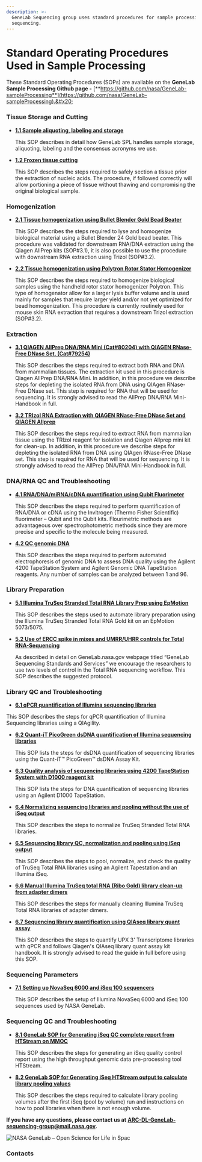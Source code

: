 ```yaml
---
description: >-
  GeneLab Sequencing group uses standard procedures for sample processing and
  sequencing.
---
```


# Standard Operating Procedures Used in Sample Processing

These Standard Operating Procedures (SOPs) are available on the **GeneLab Sample Processing Github page -** [**https://github.com/nasa/GeneLab-sampleProcessing**](https://github.com/nasa/GeneLab-sampleProcessing).&#x20;

### Tissue Storage and Cutting

*   [**1.1 Sample aliquoting, labeling and storage**](https://github.com/nasa/GeneLab-sampleProcessing/blob/master/SOP\_pdfs/GeneLab%20SOP%201.1%20Sample%20aliquotng%2C%20labeling%20and%20storage.pdf)

    This SOP describes in detail how GeneLab SPL handles sample storage, aliquoting, labeling and the consensus acronyms we use.
*   [**1.2 Frozen tissue cutting**](https://github.com/nasa/GeneLab-sampleProcessing/blob/master/SOP\_pdfs/GeneLab%20SOP%201.2%20Frozen%20tissue%20cutting.pdf)

    This SOP describes the steps required to safely section a tissue prior the extraction of nucleic acids. The procedure, if followed correctly will allow portioning a piece of tissue without thawing and compromising the original biological sample.

### Homogenization

*   [**2.1 Tissue homogenization using Bullet Blender Gold Bead Beater**](https://github.com/nasa/GeneLab-sampleProcessing/blob/master/SOP\_pdfs/GeneLab%20SOP%202.1%20Tissue%20homogenization%20using%20Bullet%20Blender%20Gold%20bead%20beater.pdf)

    This SOP describes the steps required to lyse and homogenize biological material using a Bullet Blender 24 Gold bead beater. This procedure was validated for downstream RNA/DNA extraction using the Qiagen AllPrep kits (SOP#3.1), it is also possible to use the procedure with downstream RNA extraction using Trizol (SOP#3.2).
*   [**2.2 Tissue homogenization using Polytron Rotor Stator Homogenizer**](https://github.com/nasa/GeneLab-sampleProcessing/blob/master/SOP\_pdfs/GeneLab%20SOP%202.2%20Tissue%20homogenization%20using%20Polytron%20Rotor%20Stator%20Homogenizer.pdf)

    This SOP describes the steps required to homogenize biological samples using the handheld rotor stator homogenizer Polytron. This type of homogenator allow for a larger lysis buffer volume and is used mainly for samples that require larger yield and/or not yet optimized for bead homogenization. This procedure is currently routinely used for mouse skin RNA extraction that requires a downstream Trizol extraction (SOP#3.2).

### Extraction

*   [**3.1 QIAGEN AllPrep DNA/RNA Mini (Cat#80204) with QIAGEN RNase-Free DNase Set. (Cat#79254)**](https://github.com/nasa/GeneLab-sampleProcessing/blob/master/SOP\_pdfs/GeneLab%20SOP%203.1%20Qiagen%20Allprep%20DNA\_RNA%20Mini%20with%20Qiagen%20RNase%20free%20DNase%20set.pdf)

    This SOP describes the steps required to extract both RNA and DNA from mammalian tissues. The extraction kit used in this procedure is Qiagen AllPrep DNA/RNA Mini. In addition, in this procedure we describe steps for depleting the isolated RNA from DNA using QIAgen RNase-Free DNase set. This step is required for RNA that will be used for sequencing. It is strongly advised to read the AllPrep DNA/RNA Mini-Handbook in full.
*   [**3.2 TRIzol RNA Extraction with QIAGEN RNase-Free DNase Set and QIAGEN Allprep**](https://github.com/nasa/GeneLab-sampleProcessing/blob/master/SOP\_pdfs/GeneLab%20SOP%203.2%20TRIzol%20RNA%20Extraction%20with%20QIAGEN%20RNase-Free%20DNase%20Set%20and%20QIAGEN%20Allprep.pdf)

    This SOP describes the steps required to extract RNA from mammalian tissue using the TRIzol reagent for isolation and Qiagen Allprep mini kit for clean-up. In addition, in this procedure we describe steps for depleting the isolated RNA from DNA using QIAgen RNase-Free DNase set. This step is required for RNA that will be used for sequencing. It is strongly advised to read the AllPrep DNA/RNA Mini-Handbook in full.

### DNA/RNA QC and Troubleshooting

*   [**4.1 RNA/DNA/miRNA/cDNA quantification using Qubit Fluorimeter**](https://github.com/nasa/GeneLab-sampleProcessing/blob/master/SOP\_pdfs/GeneLab%20SOP%204.1%20RNA:DNA:miRNA:cDNA%20quantification%20using%20Qubit%20Fluorimeter.pdf)

    This SOP describes the steps required to perform quantification of RNA/DNA or cDNA using the Invitrogen (Thermo Fisher Scientific) fluorimeter – Qubit and the Qubit kits. Flourimetric methods are advantageous over spectrophotometric methods since they are more precise and specific to the molecule being measured.
*   [**4.2 QC genomic DNA**](https://github.com/nasa/GeneLab-sampleProcessing/blob/master/SOP\_pdfs/GeneLab%20SOP%204.2%20QC%20genomic%20DNA.pdf)

    This SOP describes the steps required to perform automated electrophoresis of genomic DNA to assess DNA quality using the Agilent 4200 TapeStation System and Agilent Genomic DNA TapeStation reagents. Any number of samples can be analyzed between 1 and 96.

### Library Preparation

*   [**5.1 Illumina TruSeq Stranded Total RNA Library Prep using EpMotion**](https://github.com/nasa/GeneLab-sampleProcessing/blob/master/SOP\_pdfs/GeneLab%20SOP%205.1%20TruSeq%20Stranded%20Total%20RNA%20EpMotion.pdf)

    This SOP describes the steps used to automate library preparation using the Illumina TruSeq Stranded Total RNA Gold kit on an EpMotion 5073/5075.
*   [**5.2 Use of ERCC spike in mixes and UMRR/UHRR controls for Total RNA-Sequencing**](https://github.com/nasa/GeneLab-sampleProcessing/blob/master/SOP\_pdfs/GeneLab%20SOP%205.2%20Controls%20and%20Spike-ins.pdf)

    As described in detail on GeneLab.nasa.gov webpage titled “GeneLab Sequencing Standards and Services” we encourage the researchers to use two levels of control in the Total RNA sequencing workflow. This SOP describes the suggested protocol.

### Library QC and Troubleshooting

* [**6.1 qPCR quantification of Illumina sequencing libraries**](https://github.com/nasa/GeneLab-sampleProcessing/blob/master/SOP\_pdfs/GeneLab%20SOP%206.1%20Qiagility%20Library%20Quant.pdf)

&#x20;       This SOP describes the steps for qPCR quantification of Illumina Sequencing libraries using a QIAgility.

*   [**6.2 Quant-iT PicoGreen dsDNA quantification of Illumina sequencing libraries**](https://github.com/nasa/GeneLab-sampleProcessing/blob/master/SOP\_pdfs/GeneLab%20SOP%206.2%20Quant-iT%20PicoGreen%20dsDNA%20quantification%20of%20Illumina%20sequencing%20libraries.pdf)

    This SOP lists the steps for dsDNA quantification of sequencing libraries using the Quant-iT™ PicoGreen™ dsDNA Assay Kit.
*   [**6.3 Quality analysis of sequencing libraries using 4200 TapeStation System with D1000 reagent kit**](https://github.com/nasa/GeneLab-sampleProcessing/blob/master/SOP\_pdfs/GeneLab%20SOP%206.3%20Quality%20analysis%20of%20sequencing%20libraries%20using%204200%20TapeStation%20System%20with%20D1000%20reagent%20kit.pdf)

    This SOP lists the steps for DNA quantification of sequencing libraries using an Agilent D1000 TapeStation.
*   [**6.4 Normalizing sequencing libraries and pooling without the use of iSeq output**](https://github.com/nasa/GeneLab-sampleProcessing/blob/master/SOP\_pdfs/GeneLab%20SOP%206.4%20Normalizing%20sequencing%20libraries%20and%20pooling%20without%20the%20use%20of%20iSeq%20output.pdf)

    This SOP describes the steps to normalize TruSeq Stranded Total RNA libraries.
*   [**6.5 Sequencing library QC, normalization and pooling using iSeq output**](https://github.com/nasa/GeneLab-sampleProcessing/blob/master/SOP\_pdfs/GeneLab%20SOP%206.5%20Sequencing%20library%20QC%2C%20normalization%20and%20pooling%20using%20iSeq%20output.pdf)

    This SOP describes the steps to pool, normalize, and check the quality of TruSeq Total RNA libraries using an Agilent Tapestation and an Illumina iSeq.
*   [**6.6 Manual Illumina TruSeq total RNA (Ribo Gold) library clean-up from adapter dimers**](https://github.com/nasa/GeneLab-sampleProcessing/blob/master/SOP\_pdfs/GeneLab%20SOP%206.6%20Library%20manual%20cleanup.pdf)

    This SOP describes the steps for manually cleaning Illumina TruSeq Total RNA libraries of adapter dimers.
*   [**6.7 Sequencing library quantification using QIAseq library quant assay**](https://github.com/nasa/GeneLab-sampleProcessing/blob/master/SOP\_pdfs/GeneLab%20SOP%206.7%20Sequencing%20library%20quantification%20using%20QIAseq%20Library%20Quant%20Assay.pdf)

    This SOP describes the steps to quantify UPX 3' Transcriptome libraries with qPCR and follows Qiagen's QIAseq library quant assay kit handbook.  It is strongly advised to read the guide in full before using this SOP.

### Sequencing Parameters

*   [**7.1 Setting up NovaSeq 6000 and iSeq 100 sequencers**](https://github.com/nasa/GeneLab-sampleProcessing/blob/master/SOP\_pdfs/GeneLab%20SOP%207.1%20Setting%20up%20NovaSeq%206000%20and%20iSeq%20100%20sequencers.pdf)

    This SOP describes the setup of Illumina NovaSeq 6000 and iSeq 100 sequences used by NASA GeneLab.

### Sequencing QC and Troubleshooting

*   [**8.1 GeneLab SOP for Generating iSeq QC complete report from HTStream on MMOC**](https://github.com/nasa/GeneLab-sampleProcessing/blob/master/SOP\_pdfs/GeneLab%20SOP%208.1%20Generate%20HTStream%20iSeq%20QC%20Report.pdf)

    This SOP describes the steps for generating an iSeq quality control report using the high throughput genomic data pre-processing tool HTStream.
*   [**8.2 GeneLab SOP for Generating iSeq HTStream output to calculate library pooling values**](https://github.com/nasa/GeneLab-sampleProcessing/blob/master/SOP\_pdfs/GeneLab%20SOP%208.2%20Generating%20iSeq%20HTStream%20output%20to%20calculate%20library%20pooling%20values.pdf)

    This SOP describes the steps required to calculate library pooling volumes after the first iSeq (pool by volume) run and instructions on how to pool libraries when there is not enough volume.

**If you have any questions, please contact us at** [**ARC-DL-GeneLab-sequencing-group@mail.nasa.gov**](mailto:ARC-DL-GeneLab-sequencing-group@mail.nasa.gov)**.**

![NASA GeneLab – Open Science for Life in Spac](../../.gitbook/assets/GeneLab\_patch.png)

### Contacts

